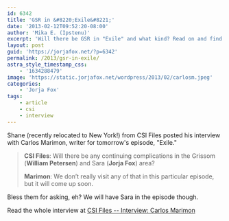 ```yaml
---
id: 6342
title: 'GSR in &#8220;Exile&#8221;'
date: '2013-02-12T09:52:20-08:00'
author: 'Mika E. (Ipstenu)'
excerpt: 'Will there be GSR in "Exile" and what kind? Read on and find out, thanks to CSI Files'' interview with writer Carlos Marimon.'
layout: post
guid: 'https://jorjafox.net/?p=6342'
permalink: /2013/gsr-in-exile/
astra_style_timestamp_css:
    - '1634288479'
image: 'https://static.jorjafox.net/wordpress/2013/02/carlosm.jpeg'
categories:
    - 'Jorja Fox'
tags:
    - article
    - csi
    - interview
---
```


Shane (recently relocated to New York!) from CSI Files posted his interview with Carlos Marimon, writer for tomorrow's episode, "Exile."
<blockquote><strong>CSI Files</strong>: Will there be any continuing complications in the Grissom (<strong>William Petersen</strong>) and Sara (<strong>Jorja Fox</strong>) area?

<strong>Marimon</strong>: We don’t really visit any of that in this particular episode, but it will come up soon.</blockquote>
Bless them for asking, eh? We will have Sara in the episode though.

Read the whole interview at <a href="http://www.csifiles.com/content/2013/02/interview-carlos-marimon/">CSI Files -- Interview: Carlos Marimon</a>